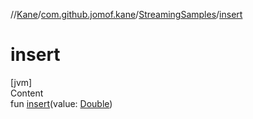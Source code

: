 //[Kane](../../index.md)/[com.github.jomof.kane](../index.md)/[StreamingSamples](index.md)/[insert](insert.md)



# insert  
[jvm]  
Content  
fun [insert](insert.md)(value: [Double](https://kotlinlang.org/api/latest/jvm/stdlib/kotlin/-double/index.html))  



